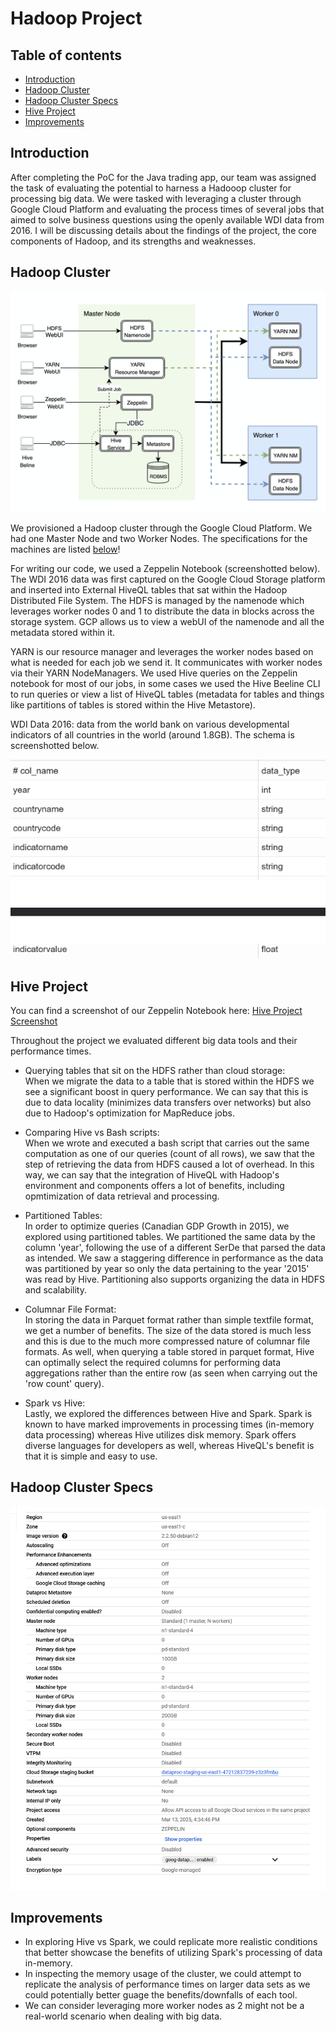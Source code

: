 # Hadoop Project

## Table of contents

* [Introduction](#introduction)
* [Hadoop Cluster](#hadoop-cluster)
* [Hadoop Cluster Specs](#hadoop-cluster-specs)
* [Hive Project](#hive-project)
* [Improvements](#improvements)

## Introduction

After completing the PoC for the Java trading app, our team was assigned the task of evaluating the potential to harness a Hadooop cluster for processing big data. We were tasked with leveraging a cluster through Google Cloud Platform and evaluating the process times of several jobs that aimed to solve business questions using the openly available WDI data from 2016. I will be discussing details about the findings of the project, the core components of Hadoop, and its strengths and weaknesses.

## Hadoop Cluster

![Hadoop Cluster Image](hdpCluster.png)

We provisioned a Hadoop cluster through the Google Cloud Platform. We had one Master Node and two Worker Nodes. The specifications for the machines are listed [below](#hadoop-cluster-specs)!  

For writing our code, we used a Zeppelin Notebook (screenshotted below). The WDI 2016 data was first captured on the Google Cloud Storage platform and inserted into External HiveQL tables that sat within the Hadoop Distributed File System. The HDFS is managed by the namenode which leverages worker nodes 0 and 1 to distribute the data in blocks across the storage system. GCP allows us to view a webUI of the namenode and all the metadata stored within it.  

YARN is our resource manager and leverages the worker nodes based on what is needed for each job we send it. It communicates with worker nodes via their YARN NodeManagers. We used Hive queries on the Zeppelin notebook for most of our jobs, in some cases we used the Hive Beeline CLI to run queries or view a list of HiveQL tables (metadata for tables and things like partitions of tables is stored within the Hive Metastore).  

WDI Data 2016: data from the world bank on various developmental indicators of all countries in the world (around 1.8GB). The schema is screenshotted below.  

![data schema](wdi.png)

## Hive Project

You can find a screenshot of our Zeppelin Notebook here: [Hive Project Screenshot](notebook.pdf)  

Throughout the project we evaluated different big data tools and their performance times.

* Querying tables that sit on the HDFS rather than cloud storage:  
  When we migrate the data to a table that is stored within the HDFS we see a significant boost in query performance. We can say that this is due to data locality (minimizes data transfers over networks) but also due to Hadoop's optimization for MapReduce jobs.

* Comparing Hive vs Bash scripts:  
  When we wrote and executed a bash script that carries out the same computation as one of our queries (count of all rows), we saw that the step of retrieving the data from HDFS caused a lot of overhead. In this way, we can say that the integration of HiveQL with Hadoop's environment and components offers a lot of benefits, including opmtimization of data retrieval and processing.

* Partitioned Tables:  
  In order to optimize queries (Canadian GDP Growth in 2015), we explored using partitioned tables. We partitioned the same data by the column 'year', following the use of a different SerDe that parsed the data as intended. We saw a staggering difference in performance as the data was partitioned by year so only the data pertaining to the year '2015' was read by Hive. Partitioning also supports organizing the data in HDFS and scalability.

* Columnar File Format:  
  In storing the data in Parquet format rather than simple textfile format, we get a number of benefits. The size of the data stored is much less and this is due to the much more compressed nature of columnar file formats. As well, when querying a table stored in parquet format, Hive can optimally select the required columns for performing data aggregations rather than the entire row (as seen when carrying out the 'row count' query).

* Spark vs Hive:  
  Lastly, we explored the differences between Hive and Spark. Spark is known to have marked improvements in processing times (in-memory data processing) whereas Hive utilizes disk memory. Spark offers diverse languages for developers as well, whereas HiveQL's benefit is that it is simple and easy to use.

## Hadoop Cluster Specs

![Hadoop Cluster Config Specs](clusterConfig.png)

## Improvements

* In exploring Hive vs Spark, we could replicate more realistic conditions that better showcase the benefits of utilizing Spark's processing of data in-memory.
* In inspecting the memory usage of the cluster, we could attempt to replicate the analysis of performance times on larger data sets as we could potentially better guage the benefits/downfalls of each tool.
* We can consider leveraging more worker nodes as 2 might not be a real-world scenario when dealing with big data.
